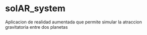 # solAR_system
Aplicacion de realidad aumentada que permite simular la atraccion gravitatoria entre dos planetas
